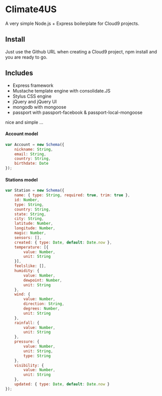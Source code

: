 Climate4US
===========================

A very simple Node.js + Express boilerplate for Cloud9 projects.

## Install

Just use the Github URL when creating a Cloud9 project, npm install and you are ready to go.

## Includes

* Express framework
* Mustache template engine with consolidate.JS
* Stylus CSS engine
* jQuery and jQuery UI
* mongodb with mongoose
* passport with passport-facebook & passport-local-mongoose

nice and simple ...

#### Account model
```js
var Account = new Schema({
    nickname: String,
    email: String,
    country: String,
    birthdate: Date
});
```

#### Stations model
```js
var Station = new Schema({
    name: { type: String, required: true, trim: true },
    id: Number,
    type: String,
    country: String,
    state: String,
    city: String,
    latitude: Number,
    longitude: Number,
    magic: Number,
    sensors: [],
    created: { type: Date, default: Date.now },
    temperature: [{
        value: Number, 
        unit: String
    }],
    feelslike: [],
    humidity: { 
        value: Number, 
        dewpoint: Number, 
        unit: String
    },
    wind: { 
        value: Number, 
        direction: String, 
        degrees: Number, 
        unit: String
    },
    rainfall: { 
        value: Number, 
        unit: String
    },
    pressure: { 
        value: Number, 
        unit: String, 
        type: String
    }, 
    visibility: { 
        value: Number, 
        unit: String
    },
    updated: { type: Date, default: Date.now }
});

```



